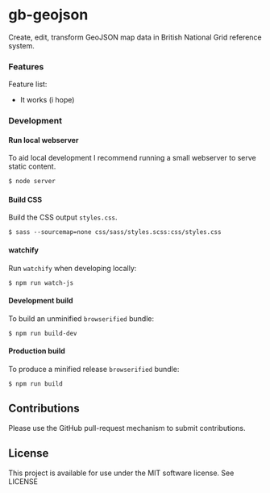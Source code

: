 # gb-geojson

Create, edit, transform GeoJSON map data in British National Grid reference system.

### Features

Feature list:
* It works (i hope)


### Development

#### Run local webserver

To aid local development I recommend running a small webserver to serve static content.

```bash
$ node server
```

#### Build CSS

Build the CSS output `styles.css`.

```
$ sass --sourcemap=none css/sass/styles.scss:css/styles.css
```

#### watchify

Run `watchify` when developing locally:

```
$ npm run watch-js
```

#### Development build

To build an unminified `browserified` bundle:

```
$ npm run build-dev
```

#### Production build

To produce a minified release `browserified` bundle:

```
$ npm run build
```


## Contributions

Please use the GitHub pull-request mechanism to submit contributions.


## License

This project is available for use under the MIT software license.
See LICENSE
